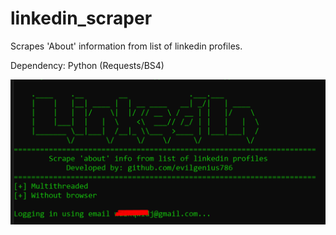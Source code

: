 # linkedin_scraper
Scrapes 'About' information from list of linkedin profiles.

Dependency: Python (Requests/BS4)

![Alt text](https://github.com/evilgenius786/linkedin_scraper/blob/main/Screenshot_2.png?raw=true)
